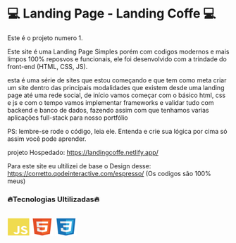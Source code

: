 # 💻 Landing Page - Landing Coffe 💻

Este é o projeto numero 1.

Este site é uma Landing Page Simples porém com codigos modernos e mais limpos 100% reposvos e funcionais, ele foi desenvolvido com a trindade do front-end (HTML, CSS, JS).

esta é uma série de sites que estou começando e que tem como meta criar um site dentro das principais modalidades que existem desde uma landing page até uma rede social, de início vamos começar com o básico html, css e js e com o tempo vamos implementar frameworks e validar tudo com backend e banco de dados, fazendo assim com que tenhamos varias aplicações full-stack para nosso portfólio


PS: lembre-se rode o código, leia ele. Entenda e crie sua lógica por cima só assim você pode aprender.

projeto Hospedado: https://landingcoffe.netlify.app/

Para este site eu ultilizei de base o Design desse: https://corretto.qodeinteractive.com/espresso/ (Os codigos são 100% meus) 


 <h3>🔥Tecnologias Ultilizadas🔥</h3>
  
 <div style="display: inline_block"><br>
  <img align="center" alt="Rafa-Js" height="40" width="50" src="https://raw.githubusercontent.com/devicons/devicon/master/icons/javascript/javascript-plain.svg">   
  <img align="center" alt="Rafa-HTML" height="40" width="50" src="https://raw.githubusercontent.com/devicons/devicon/master/icons/html5/html5-original.svg">
  <img align="center" alt="Rafa-CSS" height="40" width="50" src="https://raw.githubusercontent.com/devicons/devicon/master/icons/css3/css3-original.svg">
